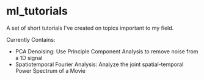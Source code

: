 # ml_tutorials
A set of short tutorials I've created on topics important to my field.  

Currently Contains:
* PCA Denoising: Use Principle Component Analysis to remove noise from a 1D signal  
* Spatiotemporal Fourier Analysis: Analyze the joint spatial-temporal Power Spectrum of a Movie

